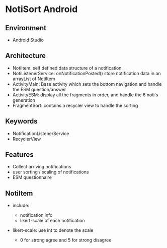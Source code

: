 # NotiSort Android

Environment
---
* Android Studio

Architecture
---
* NotiItem: self defined data structure of a notification
* NotiListenerService: onNotificationPosted() store notification data in an arrayList of NotiItem
* ActivityMain: Base activity which sets the bottom navigation and handle the ESM question/answer
* ActivityESM: display all the fragments in order, and handle the 6 noti's generation
* FragmentSort: contains a recycler view to handle the sorting

Keywords
---
* NotificationListenerService
* RecyclerView

Features
---
* Collect arriving notifications
* user sorting / scaling of notifications
* ESM questionnaire

NotiItem
---
* include:
    * notification info
    * likert-scale of each notification

* likert-scale: use int to denote the scale
    * 0 for strong agree and 5 for strong disagree